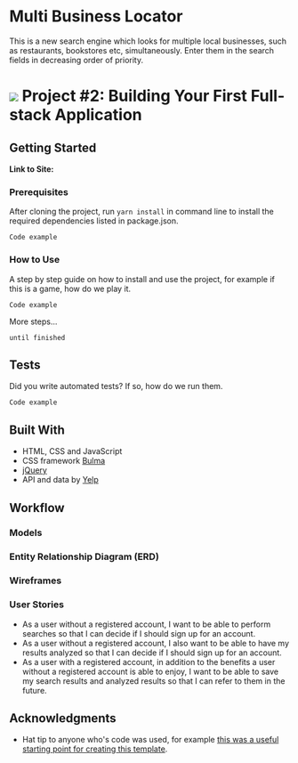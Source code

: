 # Multi Business Locator

This is a new search engine which looks for multiple local businesses, such as restaurants, bookstores etc, simultaneously. Enter them in the search fields in decreasing order of priority.

# ![](https://ga-dash.s3.amazonaws.com/production/assets/logo-9f88ae6c9c3871690e33280fcf557f33.png) Project #2: Building Your First Full-stack Application

## Getting Started

**Link to Site:**

### Prerequisites

After cloning the project, run `yarn install` in command line to install the required dependencies listed in package.json.

```
Code example
```

### How to Use

A step by step guide on how to install and use the project, for example if this is a game, how do we play it.


```
Code example
```

More steps...

```
until finished
```


## Tests

Did you write automated tests? If so, how do we run them.


```
Code example
```

## Built With

* HTML, CSS and JavaScript
* CSS framework [Bulma](https://bulma.io/)
* [jQuery](http://jquery.com/)
* API and data by [Yelp](https://www.yelp.com.sg/singapore)

## Workflow

### Models

### Entity Relationship Diagram (ERD)

### Wireframes



### User Stories

* As a user without a registered account, I want to be able to perform searches so that I can decide if I should sign up for an account.
* As a user without a registered account, I also want to be able to have my results analyzed so that I can decide if I should sign up for an account.
* As a user with a registered account, in addition to the benefits a user without a registered account is able to enjoy, I want to be able to save my search results and analyzed results so that I can refer to them in the future.

## Acknowledgments

* Hat tip to anyone who's code was used, for example [this was a useful starting point for creating this template](https://gist.github.com/PurpleBooth/109311bb0361f32d87a2).
